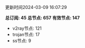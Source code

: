 更新时间2024-03-09 16:07:29

**总订阅: 45**
**总节点: 657**
**有效节点: 147**
- v2ray节点: 121
- trojan节点: 17
- ss节点: 9
